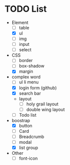 # TODO List

+ Element
  + [ ] table
  + [x] ul
  + [ ] img
  + [ ] input
  + [ ] select
+ CSS
  + [ ] border
  + [ ] box-shadow
  + [x] margin
+ complex word
  + [ ] ul li menu
  + [x] login form (github)
  + [x] search bar
  + layout
    + [ ] holy grail layout
    + [ ] double wing layout
  + [ ] Todo list
+ boostrap
  + [x] button
  + [ ] Card
  + [ ] Breadcrumb
  + [ ] modal
  + [x] list group
+ Other
  + [ ] font-icon
